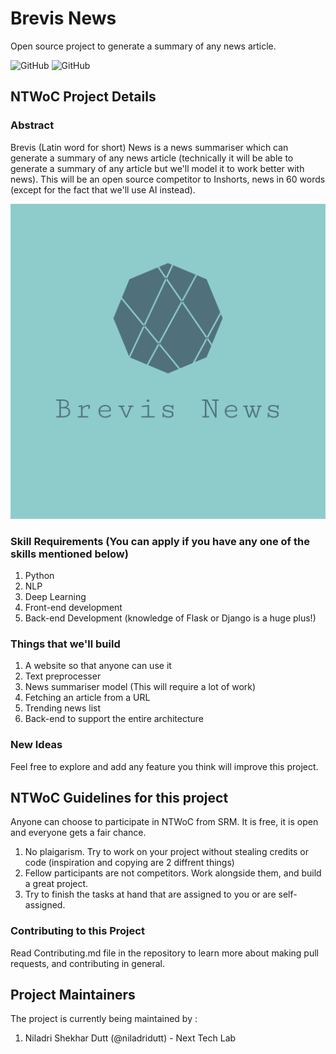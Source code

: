 # Brevis News
Open source project to generate a summary of any news article.

![GitHub](https://img.shields.io/badge/NTWoC-2018-blue.svg) ![GitHub](https://img.shields.io/badge/License-Apache%202.0-blue.svg)

## NTWoC Project Details

### Abstract

Brevis (Latin word for short) News is a news summariser which can generate a summary of any news article (technically it will be able to generate a summary of any article but we'll model it to work better with news). This will be an open source competitor to Inshorts, news in 60 words (except for the fact that we'll use AI instead).

![Screenshot](logo.png)

### Skill Requirements (You can apply if you have any one of the skills mentioned below)
1) Python
2) NLP 
3) Deep Learning
4) Front-end development
4) Back-end Development (knowledge of Flask or Django is a huge plus!)

### Things that we'll build

1) A website so that anyone can use it 
2) Text preprocesser
3) News summariser model (This will require a lot of work)
4) Fetching an article from a URL
5) Trending news list
6) Back-end to support the entire architecture  

### New Ideas
Feel free to explore and add any feature you think will improve this project.

## NTWoC Guidelines for this project

Anyone can choose to participate in NTWoC from SRM. It is free, it is open and everyone gets a fair chance.

1) No plaigarism. Try to work on your project without stealing credits or code (inspiration and copying are 2 diffrent things) 
2) Fellow participants are not competitors. Work alongside them, and build a great project.  
3) Try to finish the tasks at hand that are assigned to you or are self-assigned.

### Contributing to this Project
Read Contributing.md file in the repository to learn more about making pull requests, and contributing in general.

## Project Maintainers
The project is currently being maintained by :  
1) Niladri Shekhar Dutt (@niladridutt) - Next Tech Lab
